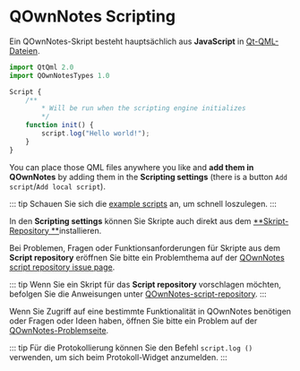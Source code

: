 # QOwnNotes Scripting

Ein QOwnNotes-Skript besteht hauptsächlich aus **JavaScript** in [Qt-QML-Dateien](https://doc.qt.io/qt-5/qtqml-index.html).

```js
import QtQml 2.0
import QOwnNotesTypes 1.0

Script {
    /**
        * Will be run when the scripting engine initializes
        */
    function init() {
        script.log("Hello world!");
    }
}
```

You can place those QML files anywhere you like and **add them in QOwnNotes** by adding them in the **Scripting settings** (there is a button `Add script`/`Add local script`).

::: tip
Schauen Sie sich die [example scripts](https://github.com/pbek/QOwnNotes/blob/develop/docs/scripting/examples) an, um schnell loszulegen.
:::

In den **Scripting settings**  können Sie Skripte auch direkt aus dem [**Skript-Repository **](https://github.com/qownnotes/scripts)installieren.

Bei Problemen, Fragen oder Funktionsanforderungen für Skripte aus dem **Script repository**  eröffnen Sie bitte ein Problemthema auf der [QOwnNotes script repository issue page](https://github.com/qownnotes/scripts/issues).

::: tip
Wenn Sie ein Skript für das **Script repository** vorschlagen möchten, befolgen Sie die Anweisungen unter [QOwnNotes-script-repository](https://github.com/qownnotes/scripts).
:::

Wenn Sie Zugriff auf eine bestimmte Funktionalität in QOwnNotes benötigen oder Fragen oder Ideen haben, öffnen Sie bitte ein Problem auf der [QOwnNotes-Problemseite](https://github.com/pbek/QOwnNotes/issues).

::: tip
Für die Protokollierung können Sie den Befehl `script.log ()` verwenden, um sich beim Protokoll-Widget anzumelden.
:::